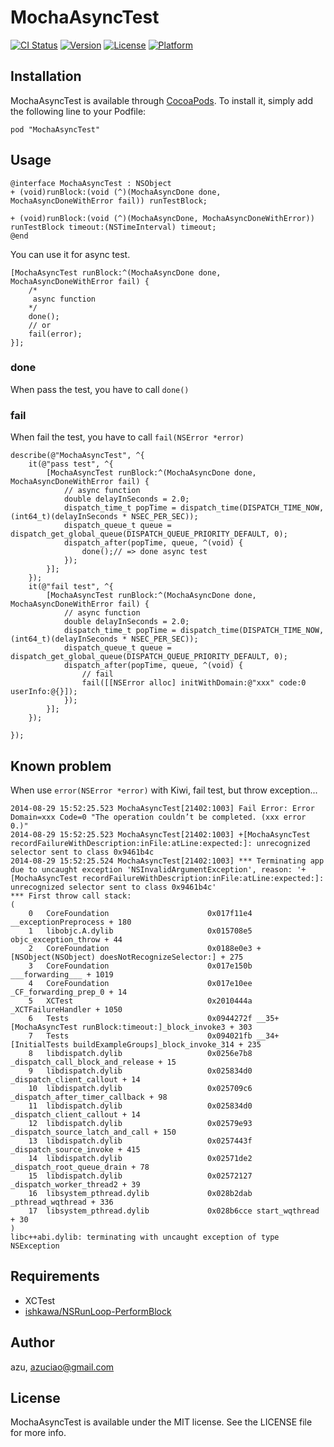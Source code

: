 # MochaAsyncTest

[![CI Status](http://img.shields.io/travis/azu/MochaAsyncTest.svg?style=flat)](https://travis-ci.org/azu/MochaAsyncTest)
[![Version](https://img.shields.io/cocoapods/v/MochaAsyncTest.svg?style=flat)](http://cocoadocs.org/docsets/MochaAsyncTest)
[![License](https://img.shields.io/cocoapods/l/MochaAsyncTest.svg?style=flat)](http://cocoadocs.org/docsets/MochaAsyncTest)
[![Platform](https://img.shields.io/cocoapods/p/MochaAsyncTest.svg?style=flat)](http://cocoadocs.org/docsets/MochaAsyncTest)


## Installation

MochaAsyncTest is available through [CocoaPods](http://cocoapods.org). To install
it, simply add the following line to your Podfile:

    pod "MochaAsyncTest"

## Usage

```objc
@interface MochaAsyncTest : NSObject
+ (void)runBlock:(void (^)(MochaAsyncDone done, MochaAsyncDoneWithError fail)) runTestBlock;

+ (void)runBlock:(void (^)(MochaAsyncDone, MochaAsyncDoneWithError)) runTestBlock timeout:(NSTimeInterval) timeout;
@end
```

You can use it for async test.

```objc
[MochaAsyncTest runBlock:^(MochaAsyncDone done, MochaAsyncDoneWithError fail) {
    /*
     async function
    */
    done();
    // or
    fail(error);
}];
```

### done

When pass the test, you have to call `done()`

### fail

When fail the test, you have to call `fail(NSError *error)`

```objc
describe(@"MochaAsyncTest", ^{
    it(@"pass test", ^{
        [MochaAsyncTest runBlock:^(MochaAsyncDone done, MochaAsyncDoneWithError fail) {
            // async function
            double delayInSeconds = 2.0;
            dispatch_time_t popTime = dispatch_time(DISPATCH_TIME_NOW, (int64_t)(delayInSeconds * NSEC_PER_SEC));
            dispatch_queue_t queue = dispatch_get_global_queue(DISPATCH_QUEUE_PRIORITY_DEFAULT, 0);
            dispatch_after(popTime, queue, ^(void) {
                done();// => done async test
            });
        }];
    });
    it(@"fail test", ^{
        [MochaAsyncTest runBlock:^(MochaAsyncDone done, MochaAsyncDoneWithError fail) {
            // async function
            double delayInSeconds = 2.0;
            dispatch_time_t popTime = dispatch_time(DISPATCH_TIME_NOW, (int64_t)(delayInSeconds * NSEC_PER_SEC));
            dispatch_queue_t queue = dispatch_get_global_queue(DISPATCH_QUEUE_PRIORITY_DEFAULT, 0);
            dispatch_after(popTime, queue, ^(void) {
                // fail
                fail([[NSError alloc] initWithDomain:@"xxx" code:0 userInfo:@{}]);
            });
        }];
    });

});
```

## Known problem

When use `error(NSError *error)` with Kiwi, fail test, but throw exception...

```
2014-08-29 15:52:25.523 MochaAsyncTest[21402:1003] Fail Error: Error Domain=xxx Code=0 "The operation couldn’t be completed. (xxx error 0.)"
2014-08-29 15:52:25.523 MochaAsyncTest[21402:1003] +[MochaAsyncTest recordFailureWithDescription:inFile:atLine:expected:]: unrecognized selector sent to class 0x9461b4c
2014-08-29 15:52:25.524 MochaAsyncTest[21402:1003] *** Terminating app due to uncaught exception 'NSInvalidArgumentException', reason: '+[MochaAsyncTest recordFailureWithDescription:inFile:atLine:expected:]: unrecognized selector sent to class 0x9461b4c'
*** First throw call stack:
(
	0   CoreFoundation                      0x017f11e4 __exceptionPreprocess + 180
	1   libobjc.A.dylib                     0x015708e5 objc_exception_throw + 44
	2   CoreFoundation                      0x0188e0e3 +[NSObject(NSObject) doesNotRecognizeSelector:] + 275
	3   CoreFoundation                      0x017e150b ___forwarding___ + 1019
	4   CoreFoundation                      0x017e10ee _CF_forwarding_prep_0 + 14
	5   XCTest                              0x2010444a _XCTFailureHandler + 1050
	6   Tests                               0x0944272f __35+[MochaAsyncTest runBlock:timeout:]_block_invoke3 + 303
	7   Tests                               0x094021fb __34+[InitialTests buildExampleGroups]_block_invoke_314 + 235
	8   libdispatch.dylib                   0x0256e7b8 _dispatch_call_block_and_release + 15
	9   libdispatch.dylib                   0x025834d0 _dispatch_client_callout + 14
	10  libdispatch.dylib                   0x025709c6 _dispatch_after_timer_callback + 98
	11  libdispatch.dylib                   0x025834d0 _dispatch_client_callout + 14
	12  libdispatch.dylib                   0x02579e93 _dispatch_source_latch_and_call + 150
	13  libdispatch.dylib                   0x0257443f _dispatch_source_invoke + 415
	14  libdispatch.dylib                   0x02571de2 _dispatch_root_queue_drain + 78
	15  libdispatch.dylib                   0x02572127 _dispatch_worker_thread2 + 39
	16  libsystem_pthread.dylib             0x028b2dab _pthread_wqthread + 336
	17  libsystem_pthread.dylib             0x028b6cce start_wqthread + 30
)
libc++abi.dylib: terminating with uncaught exception of type NSException
```


## Requirements

- XCTest
- [ishkawa/NSRunLoop-PerformBlock](https://github.com/ishkawa/NSRunLoop-PerformBlock "ishkawa/NSRunLoop-PerformBlock")

## Author

azu, azuciao@gmail.com

## License

MochaAsyncTest is available under the MIT license. See the LICENSE file for more info.


